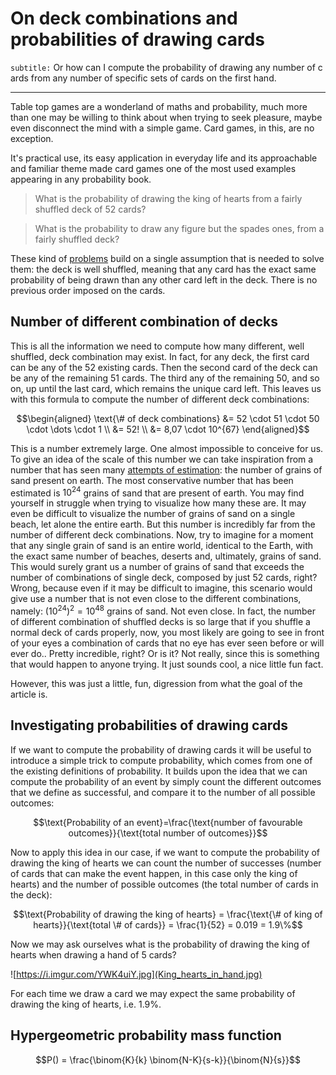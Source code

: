 # On deck combinations and probabilities of drawing cards

``subtitle:`` Or how can I compute the probability of drawing any number of cards from any number of specific sets of cards on the first hand.

---

Table top games are a wonderland of maths and probability, much more than one may be willing to think about when trying to seek pleasure, maybe even disconnect the mind with a simple game. Card games, in this, are no exception.

It's practical use, its easy application in everyday life and its approachable and familiar theme made card games one of the most used examples appearing in any probability book.

> What is the probability of drawing the king of hearts from a fairly shuffled deck of 52 cards?

> What is the probability to draw any figure but the spades ones, from a fairly shuffled deck?

These kind of [problems](https://www.math-only-math.com/playing-cards-probability.html) build on a single assumption that is needed to solve them: the deck is well shuffled, meaning that any card has the exact same probability of being drawn than any other card left in the deck. There is no previous order imposed on the cards.

## Number of different combination of decks

This is all the information we need to compute how many different, well shuffled, deck combination may exist. In fact, for any deck, the first card can be any of the 52 existing cards. Then the second card of the deck can be any of the remaining 51 cards. The third any of the remaining 50, and so on, up until the last card, which remains the unique card left. This leaves us with this formula to compute the number of different deck combinations:

$$\begin{aligned} 
\text{\# of deck combinations} &= 52 \cdot 51 \cdot 50 \cdot \dots \cdot 1 \\ &= 52! \\ &= 8,07 \cdot 10^{67} 
\end{aligned}$$

This is a number extremely large. One almost impossible to conceive for us. To give an idea of the scale of this number we can take inspiration from a number that has seen many [attempts of estimation](https://skeptics.stackexchange.com/questions/9059/more-stars-than-grains-of-sand): the number of grains of sand present on earth. The most conservative number that has been estimated is $10^{24}$ grains of sand that are present of earth. You may find yourself in struggle when trying to visualize how many these are. It may even be difficult to visualize the number of grains of sand on a single beach, let alone the entire earth. But this number is incredibly far from the number of different deck combinations. Now, try to imagine for a moment that any single grain of sand is an entire world, identical to the Earth, with the exact same number of beaches, deserts and, ultimately, grains of sand. This would surely grant us a number of grains of sand that exceeds the number of combinations of single deck, composed by just 52 cards, right? Wrong, because even  if it may be difficult to imagine, this scenario would give use a number that is not even close to the different combinations, namely: $(10^{24})^2 = 10^{48}$ grains of sand. Not even close. In fact, the number of different combination of shuffled decks is so large that if you shuffle a normal deck of cards properly, now, you most likely are going to see in front of your eyes a combination of cards that no eye has ever seen before or will ever do.. Pretty incredible, right? Or is it? Not really, since this is something that would happen to anyone trying. It just sounds cool, a nice little fun fact. 

However, this was just a little, fun, digression from what the goal of the article is.

## Investigating probabilities of drawing cards

If we want to compute the probability of drawing cards it will be useful to introduce a simple trick to compute probability, which comes from one of the existing definitions of probability. It builds upon the idea that we can compute the probability of an event by simply count the different outcomes that we define as successful, and compare it to the number of all possible outcomes: 

$$\text{Probability of an event}=\frac{\text{number of favourable outcomes}}{\text{total number of outcomes}}$$

Now to apply this idea in our case, if we want to compute the probability of drawing the king of hearts we can count the number of successes (number of cards that can make the event happen, in this case only the king of hearts) and the number of possible outcomes (the total number of cards in the deck):

$$\text{Probability of drawing the king of hearts} = \frac{\text{\# of king of hearts}}{\text{total \# of cards}} = \frac{1}{52} = 0.019 = 1.9\%$$

Now we may ask ourselves what is the probability of drawing the king of hearts when drawing a hand of 5 cards?

![https://i.imgur.com/YWK4uiY.jpg](King_hearts_in_hand.jpg)

For each time we draw a card we may expect the same probability of drawing the king of hearts, i.e. 1.9%.

## Hypergeometric probability mass function

$$P() = \frac{\binom{K}{k} \binom{N-K}{s-k}}{\binom{N}{s}}$$